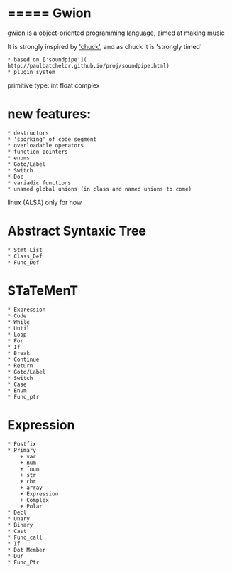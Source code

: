 =====
Gwion
=====

gwion is a object-oriented programming language, aimed at making music

It is strongly inspired by ['chuck'](http://chuck.stanford.edu/), and as chuck it is 'strongly timed'

	* based on ['soundpipe']( http://paulbatchelor.github.io/proj/soundpipe.html)
	* plugin system

primitive type:
	int
	float
	complex

new features:
=============
	* destructors
	* 'sporking' of code segment
	* overloadable operators
	* function pointers
	* enums
	* Goto/Label
	* Switch
	* Doc
	* variadic functions
	* unamed global unions (in class and named unions to come)

linux (ALSA) only for now

Abstract Syntaxic Tree
======================
	* Stmt_List
	* Class_Def
	* Func_Def


STaTeMenT
=========
	* Expression
	* Code
	* While
	* Until
	* Loop
	* For
	* If
	* Break
	* Continue
	* Return
	* Goto/Label
	* Switch
	* Case
	* Enum
	* Func_ptr

Expression
==========

	* Postfix
	* Primary
		+ var
		+ num
		+ fnum
		+ str
		+ chr
		+ array
		+ Expression
		+ Complex
		+ Polar
	* Decl
	* Unary
	* Binary
	* Cast
	* Func_call
	* If
	* Dot Member
	* Dur
	* Func_Ptr



